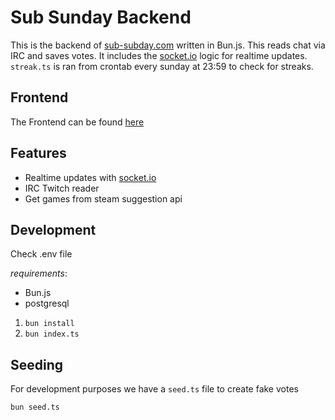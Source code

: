 # Sub Sunday Backend

This is the backend of [sub-subday.com](https://sub-sunday.com/) written in Bun.js. This reads chat via IRC and saves votes. It includes the [socket.io](http://socket.io) logic for realtime updates. `streak.ts` is ran from crontab every sunday at 23:59 to check for streaks.

## Frontend
The Frontend can be found [here](https://github.com/fr0gtech/subsunday-front)

## Features

- Realtime updates with [socket.io](https://socket.io/)
- IRC Twitch reader
- Get games from steam suggestion api

## Development

Check .env file

*requirements*:

- Bun.js
- postgresql
1. `bun install`
2. `bun index.ts`

## Seeding

For development purposes we have a `seed.ts` file to create fake votes

`bun seed.ts`